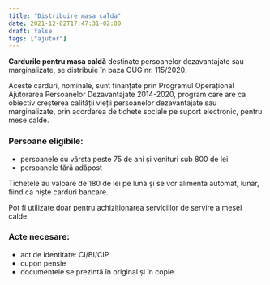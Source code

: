 ```yaml
---
title: "Distribuire masa calda"
date: 2021-12-02T17:47:31+02:00
draft: false
tags: ["ajutor"]
---
```


**Cardurile pentru masa caldă** destinate persoanelor dezavantajate sau marginalizate, se distribuie în baza OUG nr. 115/2020.

Aceste carduri, nominale, sunt finanțate prin Programul Operațional Ajutorarea Persoanelor Dezavantajate 2014-2020, program care are ca obiectiv creșterea calității vieții persoanelor dezavantajate sau marginalizate, prin acordarea de tichete sociale pe suport electronic, pentru mese calde.

### Persoane eligibile:
- persoanele cu vârsta peste 75 de ani și venituri sub 800 de lei
- persoanele fără adăpost

Tichetele au valoare de 180 de lei pe lună și se vor alimenta automat, lunar, fiind ca niște carduri bancare.

Pot fi utilizate doar pentru achiziționarea serviciilor de servire a mesei calde.

### Acte necesare:
- act de identitate: CI/BI/CIP
- cupon pensie
- documentele se prezintă în original și în copie.
